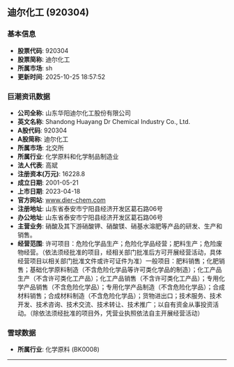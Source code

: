 ## 迪尔化工 (920304)

### 基本信息

- **股票代码**: 920304
- **股票简称**: 迪尔化工
- **所属市场**: sh
- **更新时间**: 2025-10-25 18:57:52

### 巨潮资讯数据

- **公司全称**: 山东华阳迪尔化工股份有限公司
- **英文名称**: Shandong Huayang Dr Chemical Industry Co., Ltd.
- **A股代码**: 920304
- **A股简称**: 迪尔化工
- **所属市场**: 北交所
- **所属行业**: 化学原料和化学制品制造业
- **法人代表**: 高斌
- **注册资本(万元)**: 16228.8
- **成立日期**: 2001-05-21
- **上市日期**: 2023-04-18
- **官方网站**: www.dier-chem.com
- **注册地址**: 山东省泰安市宁阳县经济开发区葛石路06号
- **办公地址**: 山东省泰安市宁阳县经济开发区葛石路06号
- **主营业务**: 硝酸及其下游硝酸钾、硝酸镁、硝基水溶肥等产品的研发、生产和销售。
- **经营范围**: 许可项目：危险化学品生产；危险化学品经营；肥料生产；危险废物经营。（依法须经批准的项目，经相关部门批准后方可开展经营活动，具体经营项目以相关部门批准文件或许可证件为准）一般项目：肥料销售；化肥销售；基础化学原料制造（不含危险化学品等许可类化学品的制造）；化工产品生产（不含许可类化工产品）；化工产品销售（不含许可类化工产品）；专用化学产品销售（不含危险化学品）；专用化学产品制造（不含危险化学品）；合成材料销售；合成材料制造（不含危险化学品）；货物进出口；技术服务、技术开发、技术咨询、技术交流、技术转让、技术推广；以自有资金从事投资活动。（除依法须经批准的项目外，凭营业执照依法自主开展经营活动）

### 雪球数据

- **所属行业**: 化学原料 (BK0008)

---